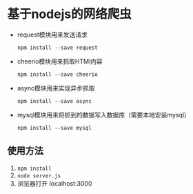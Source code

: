 # 基于nodejs的网络爬虫 #


- request模块用来发送请求

	`npm install --save request`

- cheerio模块用来抓取HTMl内容

	`npm install --save cheerio`

- async模块用来实现异步抓取

	`npm install --save async`

- mysql模块用来将抓到的数据写入数据库（需要本地安装mysql）

	`npm install --save mysql`

## 使用方法 ##
1. `npm install`
2. `node server.js`
3. 浏览器打开 localhost:3000